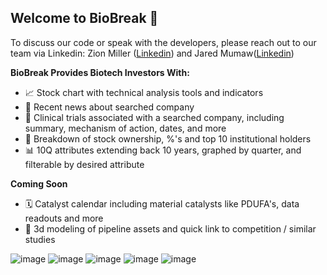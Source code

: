 ## Welcome to BioBreak 👋
To discuss our code or speak with the developers, please reach out to our team via Linkedin: Zion Miller ([Linkedin](https://www.linkedin.com/in/zion-miller-b15344170/)) and Jared Mumaw([Linkedin](https://www.linkedin.com/in/jared-mumaw-9395a6243/))

**BioBreak Provides Biotech Investors With:**

- 📈 Stock chart with technical analysis tools and indicators
- 📰 Recent news about searched company
- 🧬 Clinical trials associated with a searched company, including summary, mechanism of action, dates, and more
- 💯 Breakdown of stock ownership, %'s and top 10 institutional holders
- 📊 10Q attributes extending back 10 years, graphed by quarter, and filterable by desired attribute

**Coming Soon**
- 🗓️ Catalyst calendar including material catalysts like PDUFA's, data readouts and more
- 💊 3d modeling of pipeline assets and quick link to competition / similar studies

![image](https://user-images.githubusercontent.com/106357206/220455462-c02d4bf1-aedb-46f9-aca3-7d7cf37ad0d1.png)
![image](https://user-images.githubusercontent.com/106357206/220455793-388d50a3-907a-48e8-b476-7a4856a086dc.png)
![image](https://user-images.githubusercontent.com/106357206/220455840-091ac6a1-66ba-4c0e-b19d-afb0aa6e41cf.png)
![image](https://user-images.githubusercontent.com/106357206/220455866-820dc1f4-5d65-40d4-909a-052cdf673972.png)
![image](https://user-images.githubusercontent.com/106357206/220455979-a9fca265-19ba-4f6d-9929-00c58d18e342.png)
